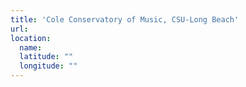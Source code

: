 ```yaml
---
title: 'Cole Conservatory of Music, CSU-Long Beach'
url:
location:
  name:
  latitude: ""
  longitude: ""
---
```


